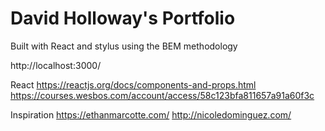 # David Holloway's Portfolio
 Built with React and stylus using the BEM methodology 

http://localhost:3000/

React
https://reactjs.org/docs/components-and-props.html
https://courses.wesbos.com/account/access/58c123bfa811657a91a60f3c

Inspiration
https://ethanmarcotte.com/
http://nicoledominguez.com/


